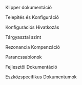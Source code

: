 Klipper dokumentáció

Telepítés és Konfiguráció

Konfigurációs Hivatkozás

Tárgyasztal szint

Rezonancia Kompenzáció

Parancssablonok

Fejlesztői Dokumentáció

Eszközspecifikus Dokumentumok
